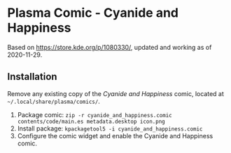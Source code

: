 # Plasma Comic - Cyanide and Happiness

Based on https://store.kde.org/p/1080330/, updated and working as of 2020-11-29.

## Installation

Remove any existing copy of the *Cyanide and Happiness* comic, located at `~/.local/share/plasma/comics/`.

1. Package comic: `zip -r cyanide_and_happiness.comic contents/code/main.es metadata.desktop icon.png`
2. Install package: `kpackagetool5 -i cyanide_and_happiness.comic`
3. Configure the comic widget and enable the Cyanide and Happiness comic.
